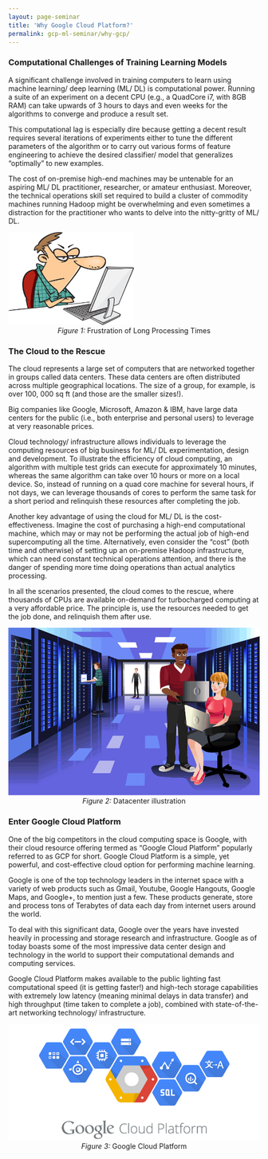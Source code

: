 ```yaml
---
layout: page-seminar
title: 'Why Google Cloud Platform?'
permalink: gcp-ml-seminar/why-gcp/
---
```


### Computational Challenges of Training Learning Models
A significant challenge involved in training computers to learn using machine learning/ deep learning (ML/ DL) is computational power. Running a suite of an experiment on a decent CPU (e.g., a QuadCore i7, with 8GB RAM) can take upwards of 3 hours to days and even weeks for the algorithms to converge and produce a result set.

This computational lag is especially dire because getting a decent result requires several iterations of experiments either to tune the different parameters of the algorithm or to carry out various forms of feature engineering to achieve the desired classifier/ model that generalizes “optimally” to new examples.

The cost of on-premise high-end machines may be untenable for an aspiring ML/ DL practitioner, researcher, or amateur enthusiast. Moreover, the technical operations skill set required to build a cluster of commodity machines running Hadoop might be overwhelming and even sometimes a distraction for the practitioner who wants to delve into the nitty-gritty of ML/ DL.

<div class="fig figcenter fighighlight">
    <img src="/assets/seminar_IEEE/slow-pc-angry.png" width="50%" height="50%">
    <div class="figcaption" style="text-align: center;">
        <span style="font-style: italic">Figure 1: </span>Frustration of Long Processing Times
    </div>
</div>

### The Cloud to the Rescue
The cloud represents a large set of computers that are networked together in groups called data centers. These data centers are often distributed across multiple geographical locations. The size of a group, for example, is over 100, 000 sq ft (and those are the smaller sizes!).

Big companies like Google, Microsoft, Amazon & IBM, have large data centers for the public (i.e., both enterprise and personal users)  to leverage at very reasonable prices.

Cloud technology/ infrastructure allows individuals to leverage the computing resources of big business for ML/ DL experimentation, design and development. To illustrate the efficiency of cloud computing, an algorithm with multiple test grids can execute for approximately 10 minutes, whereas the same algorithm can take over 10 hours or more on a local device. So, instead of running on a quad core machine for several hours, if not days, we can leverage thousands of cores to perform the same task for a short period and relinquish these resources after completing the job.

Another key advantage of using the cloud for ML/ DL is the cost-effectiveness. Imagine the cost of purchasing a high-end computational machine, which may or may not be performing the actual job of high-end supercomputing all the time. Alternatively, even consider the “cost” (both time and otherwise) of setting up an on-premise Hadoop infrastructure, which can need constant technical operations attention, and there is the danger of spending more time doing operations than actual analytics processing.

In all the scenarios presented, the cloud comes to the rescue, where thousands of CPUs are available on-demand for turbocharged computing at a very affordable price. The principle is, use the resources needed to get the job done, and relinquish them after use.

<div class="fig figcenter fighighlight">
    <img src="/assets/seminar_IEEE/datacenter.png">
    <div class="figcaption" style="text-align: center;">
        <span style="font-style: italic">Figure 2: </span>Datacenter illustration
    </div>
</div>

### Enter Google Cloud Platform
One of the big competitors in the cloud computing space is Google, with their cloud resource offering termed as “Google Cloud Platform” popularly referred to as GCP for short. Google Cloud Platform is a simple, yet powerful, and cost-effective cloud option for performing machine learning.

Google is one of the top technology leaders in the internet space with a variety of web products such as Gmail, Youtube, Google Hangouts, Google Maps, and Google+, to mention just a few. These products generate, store and process tons of Terabytes of data each day from internet users around the world.

To deal with this significant data, Google over the years have invested heavily in processing and storage research and infrastructure. Google as of today boasts some of the most impressive data center design and technology in the world to support their computational demands and computing services.

Google Cloud Platform makes available to the public lighting fast computational speed (it is getting faster!) and high-tech storage capabilities with extremely low latency (meaning minimal delays in data transfer) and high throughput (time taken to complete a job), combined with state-of-the-art networking technology/ infrastructure.

<div class="fig figcenter fighighlight">
    <img src="/assets/seminar_IEEE/google-cloud-platform.png">
    <div class="figcaption" style="text-align: center;">
        <span style="font-style: italic">Figure 3: </span>Google Cloud Platform
    </div>
</div>
